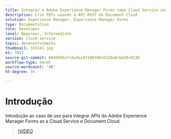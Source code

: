 ```yaml
---
title: Integrar o Adobe Experience Manager Forms como Cloud Service com o Document Cloud
description: Crie PDFs usando a API REST do Document Cloud
solution: Experience Manager, Experience Manager Forms
type: Documentation
role: Developer
level: Beginner, Intermediate
version: cloud-service
topic: desenvolvimento
thumbnail: 333241.jpg
kt: 7857
source-git-commit: 84499d5a7c8adac87196f08c6328e8cb428c0130
workflow-type: tm+mt
source-wordcount: '40'
ht-degree: 5%

---
```





# Introdução

Introdução ao caso de uso para integrar APIs do Adobe Experience Manager Forms as a Cloud Service e Document Cloud.

>[!VIDEO](https://video.tv.adobe.com/v/333241/?quality=12&learn=on)

